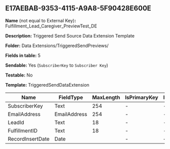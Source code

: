 ## E17AEBAB-9353-4115-A9A8-5F90428E600E

**Name** (not equal to External Key)**:** Fulfillment_Lead_Caregiver_PreviewTest_DE

**Description:** Triggered Send Source Data Extension Template

**Folder:** Data Extensions/TriggeredSendPreviews/

**Fields in table:** 5

**Sendable:** Yes (`SubscriberKey` to `Subscriber Key`)

**Testable:** No

**Template:** TriggeredSendDataExtension

| Name | FieldType | MaxLength | IsPrimaryKey | IsNullable | DefaultValue |
| --- | --- | --- | --- | --- | --- |
| SubscriberKey | Text | 254 | - | - |  |
| EmailAddress | EmailAddress | 254 | - | - |  |
| LeadId | Text | 18 | - | - |  |
| FulfillmentID | Text | 18 | - | - |  |
| RecordInsertDate | Date |  | - | + | GetDate() |
